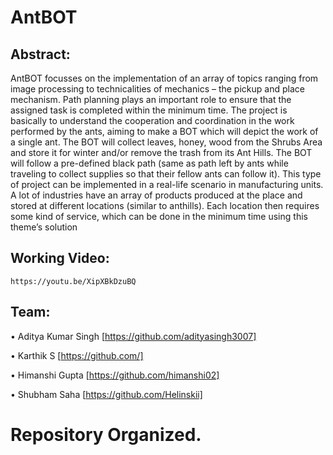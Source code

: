 # AntBOT

## Abstract:
AntBOT focusses on the implementation of an array of topics ranging from image processing to technicalities of mechanics – the pickup and place mechanism. Path planning plays an important role to ensure that the assigned task is completed within the minimum time. 
The project is basically to understand the cooperation and coordination in the work performed by the ants, aiming to make a BOT which will depict the work of a single ant. The BOT will collect leaves, honey, wood from the Shrubs Area and store it for winter and/or remove the trash from its Ant Hills. The BOT will follow a pre-defined black path (same as path left by ants while traveling to collect supplies so that their fellow ants can follow it).
This type of project can be implemented in a real-life scenario in manufacturing units. A lot of industries have an array of products produced at the place and stored at different locations (similar to anthills). Each location then requires some kind of service, which can be done in the minimum time using this theme’s solution

## Working Video:
    https://youtu.be/XipXBkDzuBQ

## Team:

  • Aditya Kumar Singh [https://github.com/adityasingh3007]

  • Karthik S [https://github.com/]

  • Himanshi Gupta [https://github.com/himanshi02]

  • Shubham Saha [https://github.com/Helinskii]

# Repository Organized.